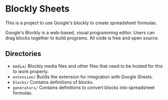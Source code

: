 # Blockly Sheets

This is a project to use Google's blockly to create spreadsheet formulas.

Google's Blockly is a web-based, visual programming editor.  Users can drag
blocks together to build programs.  All code is free and open source.

## Directories

* `media/` Blockly media files and other files that need to be hosted for this
	to work properly.
* `extension/` Builds the extension for integration with Google Sheets.
* `blocks/` Contains definitions of blocks.
* `generators/` Contains definitions to convert blocks into spreadsheet formulas.

